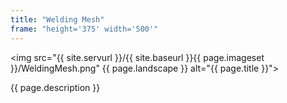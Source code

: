 ```yaml
---
title: "Welding Mesh"
frame: "height='375' width='500'"
---
```

<img src="{{ site.servurl }}/{{ site.baseurl }}{{ page.imageset }}/WeldingMesh.png" {{ page.landscape }} alt="{{ page.title }}">
<div>
  {{ page.description }}
</div>

